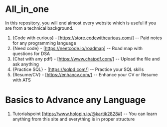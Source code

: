# All_in_one
In this repository, you will end almost every website which is useful if you are from a technical background.

1) {Code with curious} - [https://store.codewithcurious.com/] -- Paid notes for any programming language 
2) {Need code} - [https://neetcode.io/roadmap] -- Road map with questions for DSA
3) {Chat with any pdf} - [https://www.chatpdf.com/] -- Upload the file and ask anything
4) {Practice SQL} - [https://sqlpd.com/] -- Practice your SQL skills
5) {Resume/CV} - [https://enhancv.com/] -- Enhance your CV or Resume with ATS 


# Basics to Advance any Language 
1) Tutorialspoint [https://www.holopin.io/@kartik2828#] -- You can learn anything from this site and everything is in proper structure
